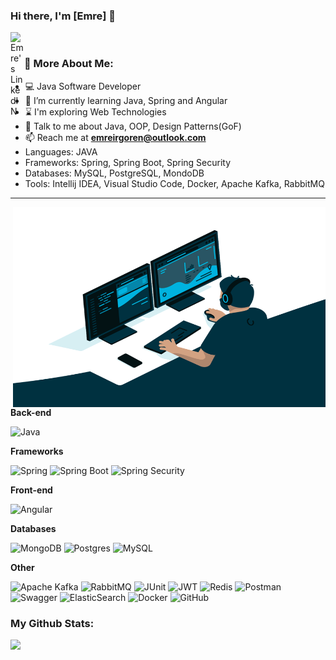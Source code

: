 ### Hi there, I'm [Emre] 👋


<a href="https://www.linkedin.com/in/emreirgören/" target="_blank">
  <img align="left" alt="Emre's LinkedIN" width="22px" src="https://github.com/gauravghongde/social-icons/blob/master/PNG/White/LinkedIN_white.png"/>
</a>


<br />

  
  ### 🧐 More About Me:
  
- 💻 Java Software Developer
- 📝 I’m currently learning Java, Spring and Angular
- ⌛ I'm exploring Web Technologies
- 💬 Talk to me about Java, OOP, Design Patterns(GoF)
- 📫 Reach me at  **emreirgoren@outlook.com**
- Languages: JAVA
- Frameworks: Spring, Spring Boot, Spring Security
- Databases: MySQL, PostgreSQL, MondoDB
- Tools: Intellij IDEA, Visual Studio Code, Docker, Apache Kafka, RabbitMQ 


 
 ---

 <img align="right" alt="GIF" src="https://raw.githubusercontent.com/bekiristek/bekiristek/main/code.gif?raw=true" width="500" height="320" />
 
**Back-end**

![Java](https://img.shields.io/badge/java-%23ED8B00.svg?style=for-the-badge&logo=java&logoColor=white)

**Frameworks**

![Spring](https://img.shields.io/badge/spring-%236DB33F.svg?style=for-the-badge&logo=spring&logoColor=white)
![Spring Boot](https://img.shields.io/badge/spring%20boot-%236DB33F.svg?style=for-the-badge&logo=spring-boot&logoColor=white)
![Spring Security](https://img.shields.io/badge/spring%20security-6DB33F.svg?style=for-the-badge&logo=spring-security&logoColor=white)

**Front-end**

![Angular](https://img.shields.io/badge/angular-%23DD0031.svg?style=for-the-badge&logo=angular&logoColor=white)

**Databases**

![MongoDB](https://img.shields.io/badge/MongoDB-%234ea94b.svg?style=for-the-badge&logo=mongodb&logoColor=white)
![Postgres](https://img.shields.io/badge/postgres-%23316192.svg?style=for-the-badge&logo=postgresql&logoColor=white) 
![MySQL](https://img.shields.io/badge/mysql-%2300f.svg?style=for-the-badge&logo=mysql&logoColor=white)


**Other**

![Apache Kafka](https://img.shields.io/badge/apache%20kafka-231F20.svg?style=for-the-badge&logo=apache-kafka&logoColor=white)
![RabbitMQ](https://img.shields.io/badge/rabbitmq-%23FF6600.svg?style=for-the-badge&logo=rabbitmq&logoColor=white)
![JUnit](https://img.shields.io/badge/junit-%23F0F0F0.svg?style=for-the-badge&logo=junit&logoColor=25A162)
![JWT](https://img.shields.io/badge/JWT-black?style=for-the-badge&logo=JSON%20web%20tokens)
![Redis](https://img.shields.io/badge/redis-%23DD0031.svg?style=for-the-badge&logo=redis&logoColor=white)
![Postman](https://img.shields.io/badge/Postman-FF6C37?style=for-the-badge&logo=postman&logoColor=white)
![Swagger](https://img.shields.io/badge/-Swagger-%23Clojure?style=for-the-badge&logo=swagger&logoColor=white)
![ElasticSearch](https://img.shields.io/badge/-ElasticSearch-005571?style=for-the-badge&logo=elasticsearch) 
![Docker](https://img.shields.io/badge/docker-%230db7ed.svg?style=for-the-badge&logo=docker&logoColor=white)
![GitHub](https://img.shields.io/badge/github-%23121011.svg?style=for-the-badge&logo=github&logoColor=white)

<!--START_SECTION:waka-->
<!--
**I'm a Night 🦉**
```text

🌞 Morning    23 commits    ██░░░░░░░░░░░░░░░░░░░░░░░   9.17 %
🌆 Daytime    42 commits    ███████░░░░░░░░░░░░░░░░░░   27.40 % 
🌃 Evening    75 commits    ████████████░░░░░░░░░░░░░   53.04 % 
🌙 Night      27 commits    ██░░░░░░░░░░░░░░░░░░░░░░░   10.39 %

```
-->
<!--END_SECTION:waka-->



<!-- TODO-IST:START -->
### My Github Stats:
<!-- TODO-IST:END -->

  <div align=center>
    <a href="https://github.com/anuraghazra/github-readme-stats">
      <img width=325 align="left" src="https://github-readme-stats.vercel.app/api/top-langs/?username=emreirgoren&hide=c%23,powershell,Mathematica,Ruby,Objective-C,Objective-C%2b%2b,Cuda&title_color=61dafb&text_color=ffffff&icon_color=61dafb&bg_color=20232a&langs_count=8&layout=compact&border_color=61dafb&hide_border=true" />
    </a>
  </div>
<!---
emreirgoren/emreirgoren is a ✨ special ✨ repository because its `README.md` (this file) appears on your GitHub profile.
You can click the Preview link to take a look at your changes.
--->
